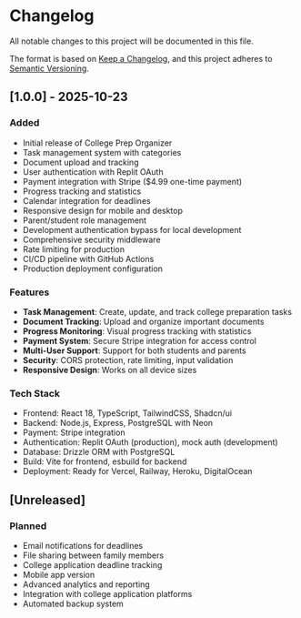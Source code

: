 # Changelog

All notable changes to this project will be documented in this file.

The format is based on [Keep a Changelog](https://keepachangelog.com/en/1.0.0/),
and this project adheres to [Semantic Versioning](https://semver.org/spec/v2.0.0.html).

## [1.0.0] - 2025-10-23

### Added
- Initial release of College Prep Organizer
- Task management system with categories
- Document upload and tracking
- User authentication with Replit OAuth
- Payment integration with Stripe ($4.99 one-time payment)
- Progress tracking and statistics
- Calendar integration for deadlines
- Responsive design for mobile and desktop
- Parent/student role management
- Development authentication bypass for local development
- Comprehensive security middleware
- Rate limiting for production
- CI/CD pipeline with GitHub Actions
- Production deployment configuration

### Features
- **Task Management**: Create, update, and track college preparation tasks
- **Document Tracking**: Upload and organize important documents
- **Progress Monitoring**: Visual progress tracking with statistics
- **Payment System**: Secure Stripe integration for access control
- **Multi-User Support**: Support for both students and parents
- **Security**: CORS protection, rate limiting, input validation
- **Responsive Design**: Works on all device sizes

### Tech Stack
- Frontend: React 18, TypeScript, TailwindCSS, Shadcn/ui
- Backend: Node.js, Express, PostgreSQL with Neon
- Payment: Stripe integration
- Authentication: Replit OAuth (production), mock auth (development)
- Database: Drizzle ORM with PostgreSQL
- Build: Vite for frontend, esbuild for backend
- Deployment: Ready for Vercel, Railway, Heroku, DigitalOcean

## [Unreleased]

### Planned
- Email notifications for deadlines
- File sharing between family members
- College application deadline tracking
- Mobile app version
- Advanced analytics and reporting
- Integration with college application platforms
- Automated backup system